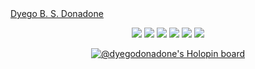 <!--
**DyegoDonadone/dyegodonadone** is a ✨ _special_ ✨ repository because its `README.md` (this file) appears on your GitHub profile.

Here are some ideas to get you started:

- 🔭 I’m currently working on ...
- 🌱 I’m currently learning ...
- 👯 I’m looking to collaborate on ...
- 🤔 I’m looking for help with ...
- 💬 Ask me about ...
- 📫 How to reach me: ...
- 😄 Pronouns: ...
- ⚡ Fun fact: ...
-->
<div class="badge-base LI-profile-badge" data-locale="pt_BR" data-size="large" data-theme="dark" data-type="VERTICAL" data-vanity="dyego-b-s-donadone" data-version="v1"><a class="badge-base__link LI-simple-link" href="https://br.linkedin.com/in/dyego-b-s-donadone?trk=profile-badge">Dyego B. S. Donadone</a></div>
    
              
<div align="center">
      <p align="center">
        <img src="https://img.shields.io/badge/html5-%23E34F26.svg?style=for-the-badge&logo=html5&logoColor=white" />
        <img src="https://img.shields.io/badge/css3-%231572B6.svg?style=for-the-badge&logo=css3&logoColor=white" /> 
        <img src="https://img.shields.io/badge/javascript-%23323330.svg?style=for-the-badge&logo=javascript&logoColor=%23F7DF1E" />
        <img src="https://img.shields.io/badge/LARAVEL-%23E34F26.svg?style=for-the-badge&logo=laravel&logoColor=white" />
        <img src="https://img.shields.io/badge/POSTGRESQL-286790?style=for-the-badge&logo=postgresql&logoColor=white" />
        <img src="https://img.shields.io/badge/GIT-333333?style=for-the-badge&logo=git&logoColor=white" />
      </p>
<div>

[![@dyegodonadone's Holopin board](https://holopin.io/api/user/board?user=dyegodonadone)](https://holopin.io/@dyegodonadone)

